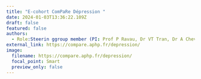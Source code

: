 ```yaml
---
title: "E-cohort ComPaRe Dépression "
date: 2024-01-03T13:36:22.109Z
draft: false
featured: false
authors:
  - Role:Steerin ggroup member (PI: Prof P Ravau, Dr VT Tran, Dr A Chevance, CRESS, France)
external_link: https://compare.aphp.fr/depression/
image:
  filename: https://compare.aphp.fr/depression/
  focal_point: Smart
  preview_only: false
---
```

